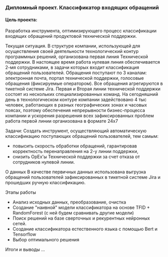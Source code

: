 ### Дипломный проект. Классификатор входящих обращений

#### Цель проекта:
Разработка инструмента, оптимизирующего процесс классификации входящих обращений продуктовой технической поддержки.

Текущая ситуация.
В структуре компании, использующей для осуществления своей деятельности технологический контур программных решений, организована первая линия Технической поддержки.
В настоящее время работа нулевая линия обеспечивается 2-мя сотрудниками, в задачи которых входит классификация обращений пользователей. Обращения поступают по 3 каналам:
электронная почта, портал технической поддержки, голосовые обращения (фиксируемые оператором). Все обращения агрегируются в тикетной системе Jirа. 
Первая и Вторая линии технической поддержки состоят из нескольких специализированных команд. 
На сегодняшний день в технологическом контуре компании задействовано 4 тыс человек, работающих в разных географических зонах и часовых поясах, 
поэтому обеспечения непрерывности бизнес-процесса компании и ускорения разрешения всех зафиксированных проблем работа первой линии организована в формате 24x7 

Задачи:
Создать инструмент, осуществляющий автоматическую классификацию поступающих обращений пользователей, тем самым: 
- повысить скорость обработки обращений, гарантировав корректность перенаправления на 2-у линии поддержки, 
- снизить OpEx'ы Технической поддержки за счет отказа от сотрудников нулевой линии.

О данных
В качестве первичных данных использована выгрузка обращений пользователей зафиксированных в тикетной системе Jira и прошедших ручную классификацию.

Этапы работы
- Анализ исходных данных, преобразование, очистка
- Создание  "наивной" модели классификатора на основе TFID + RandomForest (с ней будем сравнивать другие модели)
- Поиск решений на базе сверточных и рекурентных нейронных сетей.
- Создание классификатора естественного языка с помощью Bert и Tensorflow
- Выбор оптимального решения 

Итоги и выводы
...
